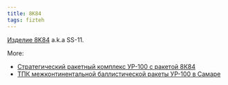 ```yaml
---
title: 8K84
tags: fizteh
---
```


[Изделие 8K84](https://en.wikipedia.org/wiki/UR-100) a.k.a SS-11.

More:

* [Стратегический ракетный комплекс УР-100 с ракетой 8К84](https://web.archive.org/web/20060510203229/http://www.new-factoria.ru/missile/wobb/8k84/8k84.shtml)
* [ТПК межконтинентальной баллистической ракеты УР-100 в Самаре](https://honzales.livejournal.com/322748.html)
